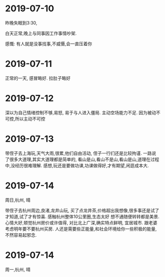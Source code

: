 # 2019-07-10

昨晚失眠到3:30, 

白天正常,晚上与同事因工作事情吵架.

感慨: 有人就是没事找事,不威慑,会一直压着你

# 2019-07-11

正常的一天, 感冒略好. 拉肚子略好

# 2019-07-12

深以为自己情绪控制不够,易怒, 易于与人进入僵局. 主动空场能力不足. 因为被动不可控,所以主动不可控

# 2019-07-13

带侄子去上海玩,天气大雨,很累,他们自由活动, 侄子一行们还是比较拘谨.
一路说了很多大道理,其实大道理都是简单的, 看山是山,看山不是山,看山是山,道理在过程中,没经历很难理解.
感想,玩还是要做功课,功课做得好,才有期望,闲逛成本大.


# 2019-07-14

周日,杭州, 晴

带侄子去杭州周边,良渚,龙井山玩, 买了点龙井茶,价格超出我想像,很多事还是试了才知道,试了才有惊喜.
感触杭州整体10公里圈,生态太好
想不通随便转转都是美景. 心情大好,顿觉杭州房价或许值得,
对比北上广深,确实特点鲜明, 宜居城市.
跟老婆考虑明年要不要杭州买房.
人还是需要些正能量,和社会环境给你一些积极的能量,不然容易起邪念.


# 2019-07-14

周一,杭州, 晴


